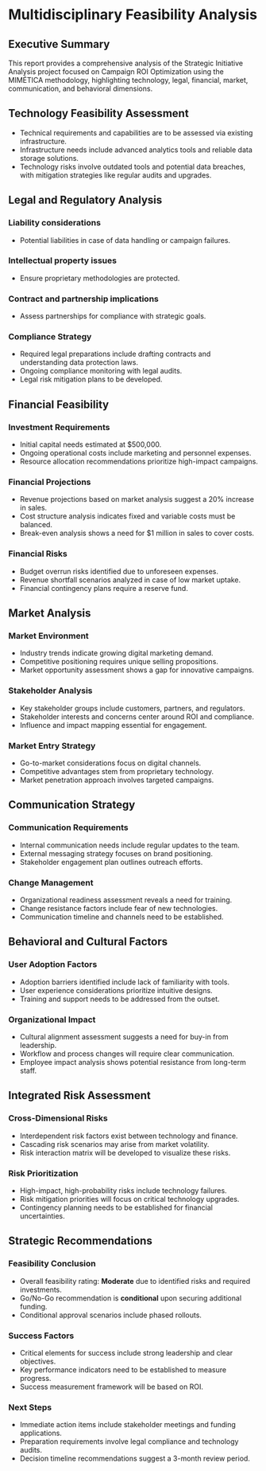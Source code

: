 # Multidisciplinary Feasibility Analysis

## Executive Summary
This report provides a comprehensive analysis of the Strategic Initiative Analysis project focused on Campaign ROI Optimization using the MIMÉTICA methodology, highlighting technology, legal, financial, market, communication, and behavioral dimensions.

## Technology Feasibility Assessment
- Technical requirements and capabilities are to be assessed via existing infrastructure.
- Infrastructure needs include advanced analytics tools and reliable data storage solutions.
- Technology risks involve outdated tools and potential data breaches, with mitigation strategies like regular audits and upgrades.

## Legal and Regulatory Analysis
### Liability considerations
- Potential liabilities in case of data handling or campaign failures.
### Intellectual property issues
- Ensure proprietary methodologies are protected.
### Contract and partnership implications
- Assess partnerships for compliance with strategic goals.
### Compliance Strategy
- Required legal preparations include drafting contracts and understanding data protection laws.
- Ongoing compliance monitoring with legal audits.
- Legal risk mitigation plans to be developed.

## Financial Feasibility
### Investment Requirements
- Initial capital needs estimated at $500,000.
- Ongoing operational costs include marketing and personnel expenses.
- Resource allocation recommendations prioritize high-impact campaigns.
### Financial Projections
- Revenue projections based on market analysis suggest a 20% increase in sales.
- Cost structure analysis indicates fixed and variable costs must be balanced.
- Break-even analysis shows a need for $1 million in sales to cover costs.
### Financial Risks
- Budget overrun risks identified due to unforeseen expenses.
- Revenue shortfall scenarios analyzed in case of low market uptake.
- Financial contingency plans require a reserve fund.

## Market Analysis
### Market Environment
- Industry trends indicate growing digital marketing demand.
- Competitive positioning requires unique selling propositions.
- Market opportunity assessment shows a gap for innovative campaigns.
### Stakeholder Analysis
- Key stakeholder groups include customers, partners, and regulators.
- Stakeholder interests and concerns center around ROI and compliance.
- Influence and impact mapping essential for engagement.
### Market Entry Strategy
- Go-to-market considerations focus on digital channels.
- Competitive advantages stem from proprietary technology.
- Market penetration approach involves targeted campaigns.

## Communication Strategy
### Communication Requirements
- Internal communication needs include regular updates to the team.
- External messaging strategy focuses on brand positioning.
- Stakeholder engagement plan outlines outreach efforts.
### Change Management
- Organizational readiness assessment reveals a need for training.
- Change resistance factors include fear of new technologies.
- Communication timeline and channels need to be established.

## Behavioral and Cultural Factors
### User Adoption Factors
- Adoption barriers identified include lack of familiarity with tools.
- User experience considerations prioritize intuitive designs.
- Training and support needs to be addressed from the outset.
### Organizational Impact
- Cultural alignment assessment suggests a need for buy-in from leadership.
- Workflow and process changes will require clear communication.
- Employee impact analysis shows potential resistance from long-term staff.

## Integrated Risk Assessment
### Cross-Dimensional Risks
- Interdependent risk factors exist between technology and finance.
- Cascading risk scenarios may arise from market volatility.
- Risk interaction matrix will be developed to visualize these risks.
### Risk Prioritization
- High-impact, high-probability risks include technology failures.
- Risk mitigation priorities will focus on critical technology upgrades.
- Contingency planning needs to be established for financial uncertainties.

## Strategic Recommendations
### Feasibility Conclusion
- Overall feasibility rating: **Moderate** due to identified risks and required investments.
- Go/No-Go recommendation is **conditional** upon securing additional funding.
- Conditional approval scenarios include phased rollouts.
### Success Factors
- Critical elements for success include strong leadership and clear objectives.
- Key performance indicators need to be established to measure progress.
- Success measurement framework will be based on ROI.
### Next Steps
- Immediate action items include stakeholder meetings and funding applications.
- Preparation requirements involve legal compliance and technology audits.
- Decision timeline recommendations suggest a 3-month review period.